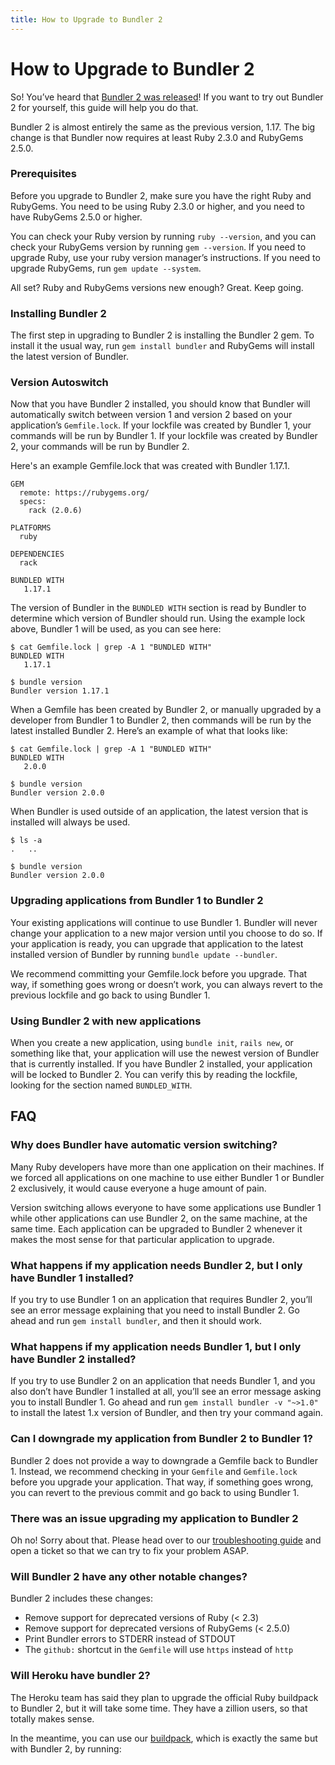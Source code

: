 ```yaml
---
title: How to Upgrade to Bundler 2
---
```


# How to Upgrade to Bundler 2

So! You’ve heard that [Bundler 2 was released](https://bundler.io/blog/2019/01/03/announcing-bundler-2.html)! If you want to try out Bundler 2 for yourself, this guide will help you do that.

Bundler 2 is almost entirely the same as the previous version, 1.17. The big change is that Bundler now requires at least Ruby 2.3.0 and RubyGems 2.5.0.

### Prerequisites
Before you upgrade to Bundler 2, make sure you have the right Ruby and RubyGems. You need to be using Ruby 2.3.0 or higher, and you need to have RubyGems 2.5.0 or higher.

You can check your Ruby version by running `ruby --version`, and you can check your RubyGems version by running `gem --version`. If you need to upgrade Ruby, use your ruby version manager’s instructions. If you need to upgrade RubyGems, run `gem update --system`.

All set? Ruby and RubyGems versions new enough? Great. Keep going.

### Installing Bundler 2
The first step in upgrading to Bundler 2 is installing the Bundler 2 gem. To install it the usual way, run `gem install bundler` and RubyGems will install the latest version of Bundler.

### Version Autoswitch
Now that you have Bundler 2 installed, you should know that Bundler will automatically switch between version 1 and version 2 based on your application’s `Gemfile.lock`. If your lockfile was created by Bundler 1, your commands will be run by Bundler 1. If your lockfile was created by Bundler 2, your commands will be run by Bundler 2.

Here's an example Gemfile.lock that was created with Bundler 1.17.1.

    GEM
      remote: https://rubygems.org/
      specs:
        rack (2.0.6)

    PLATFORMS
      ruby

    DEPENDENCIES
      rack

    BUNDLED WITH
       1.17.1

The version of Bundler in the `BUNDLED WITH` section is read by Bundler to determine which version of Bundler should run. Using the example lock above, Bundler 1 will be used, as you can see here:

    $ cat Gemfile.lock | grep -A 1 "BUNDLED WITH"
    BUNDLED WITH
       1.17.1

    $ bundle version
    Bundler version 1.17.1

When a Gemfile has been created by Bundler 2, or manually upgraded by a developer from Bundler 1 to Bundler 2, then commands will be run by the latest installed Bundler 2. Here’s an example of what that looks like:

    $ cat Gemfile.lock | grep -A 1 "BUNDLED WITH"
    BUNDLED WITH
       2.0.0

    $ bundle version
    Bundler version 2.0.0

When Bundler is used outside of an application, the latest version that is installed will always be used.

    $ ls -a
    .	..

    $ bundle version
    Bundler version 2.0.0

### Upgrading applications from Bundler 1 to Bundler 2
Your existing applications will continue to use Bundler 1. Bundler will never change your application to a new major version until you choose to do so. If your application is ready, you can upgrade that application to the latest installed version of Bundler by running `bundle update --bundler`.

We recommend committing your Gemfile.lock before you upgrade. That way, if something goes wrong or doesn’t work, you can always revert to the previous lockfile and go back to using Bundler 1.

### Using Bundler 2 with new applications
When you create a new application, using `bundle init`, `rails new`, or something like that, your application will use the newest version of Bundler that is currently installed. If you have Bundler 2 installed, your application will be locked to Bundler 2. You can verify this by reading the lockfile, looking for the section named `BUNDLED_WITH`.

## FAQ

### Why does Bundler have automatic version switching?
Many Ruby developers have more than one application on their machines. If we forced all applications on one machine to use either Bundler 1 or Bundler 2 exclusively, it would cause everyone a huge amount of pain.

Version switching allows everyone to have some applications use Bundler 1 while other applications can use Bundler 2, on the same machine, at the same time. Each application can be upgraded to Bundler 2 whenever it makes the most sense for that particular application to upgrade.

### What happens if my application needs Bundler 2, but I only have Bundler 1 installed?
If you try to use Bundler 1 on an application that requires Bundler 2, you’ll see an error message explaining that you need to install Bundler 2. Go ahead and run `gem install bundler`, and then it should work.

### What happens if my application needs Bundler 1, but I only have Bundler 2 installed?
If you try to use Bundler 2 on an application that needs Bundler 1, and you also don’t have Bundler 1 installed at all, you’ll see an error message asking you to install Bundler 1. Go ahead and run `gem install bundler -v "~>1.0"` to install the latest 1.x version of Bundler, and then try your command again.

### Can I downgrade my application from Bundler 2 to Bundler 1?
Bundler 2 does not provide a way to downgrade a Gemfile back to Bundler 1. Instead, we recommend checking in your `Gemfile` and `Gemfile.lock` before you upgrade your application. That way, if something goes wrong, you can revert to the previous commit and go back to using Bundler 1.

### There was an issue upgrading my application to Bundler 2
Oh no! Sorry about that. Please head over to our [troubleshooting guide](https://github.com/bundler/bundler/blob/master/doc/TROUBLESHOOTING.md#other-problems) and open a ticket so that we can try to fix your problem ASAP.

### Will Bundler 2 have any other notable changes?
Bundler 2 includes these changes:

* Remove support for deprecated versions of Ruby (\< 2.3)
* Remove support for deprecated versions of RubyGems (\< 2.5.0)
* Print Bundler errors to STDERR instead of STDOUT
* The `github:` shortcut in the `Gemfile` will use `https` instead of `http`

### Will Heroku have bundler 2?
The Heroku team has said they plan to upgrade the official Ruby buildpack to Bundler 2, but it will take some time. They have a zillion users, so that totally makes sense.

In the meantime, you can use our [buildpack](https://github.com/bundler/heroku-buildpack-bundler2), which is exactly the same but with Bundler 2, by running:
